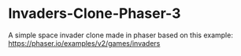 # Invaders-Clone-Phaser-3
A simple space invader clone made in phaser based on this example:  https://phaser.io/examples/v2/games/invaders
